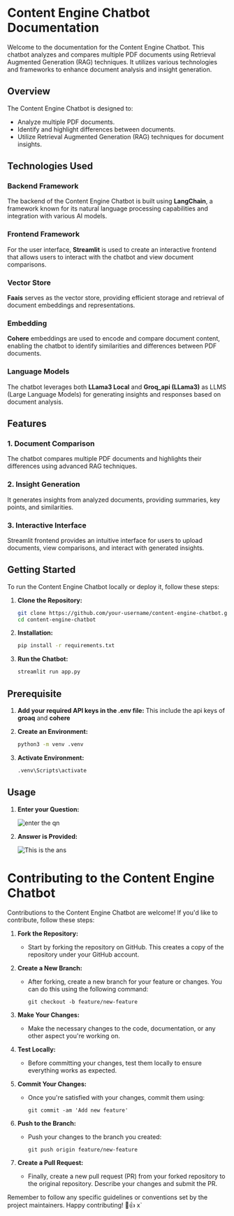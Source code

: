 # Content Engine Chatbot Documentation

Welcome to the documentation for the Content Engine Chatbot. This chatbot analyzes and compares multiple PDF documents using Retrieval Augmented Generation (RAG) techniques. It utilizes various technologies and frameworks to enhance document analysis and insight generation.

## Overview

The Content Engine Chatbot is designed to:

- Analyze multiple PDF documents.
- Identify and highlight differences between documents.
- Utilize Retrieval Augmented Generation (RAG) techniques for document insights.

## Technologies Used

### Backend Framework

The backend of the Content Engine Chatbot is built using **LangChain**, a framework known for its natural language processing capabilities and integration with various AI models.

### Frontend Framework

For the user interface, **Streamlit** is used to create an interactive frontend that allows users to interact with the chatbot and view document comparisons.

### Vector Store

**Faais** serves as the vector store, providing efficient storage and retrieval of document embeddings and representations.

### Embedding

**Cohere** embeddings are used to encode and compare document content, enabling the chatbot to identify similarities and differences between PDF documents.

### Language Models

The chatbot leverages both **LLama3 Local** and **Groq_api (LLama3)** as LLMS (Large Language Models) for generating insights and responses based on document analysis.

## Features

### 1. Document Comparison

The chatbot compares multiple PDF documents and highlights their differences using advanced RAG techniques.

### 2. Insight Generation

It generates insights from analyzed documents, providing summaries, key points, and similarities.

### 3. Interactive Interface

Streamlit frontend provides an intuitive interface for users to upload documents, view comparisons, and interact with generated insights.


## Getting Started

To run the Content Engine Chatbot locally or deploy it, follow these steps:

1. **Clone the Repository:**
   ```bash
   git clone https://github.com/your-username/content-engine-chatbot.git
   cd content-engine-chatbot


2. **Installation:**
   ```bash
   pip install -r requirements.txt

3. **Run the Chatbot:**
   ```bash
   streamlit run app.py


## Prerequisite

1. **Add your required API keys in the .env file:**
This include the api keys of **groaq** and **cohere**


2. **Create an Environment:**
   ```bash
   python3 -m venv .venv


3. **Activate Environment:**
   ```bash
   .venv\Scripts\activate


## Usage

1. **Enter your Question:**

    ![enter the qn](https://github.com/Amrithesh-k/pdf_summarizabe_chatbot/blob/main/images/S1.png?raw=true)

2. **Answer is Provided:**

    ![This is the ans](https://github.com/Amrithesh-k/pdf_summarizabe_chatbot/blob/main/images/demo.png?raw=true)

# Contributing to the Content Engine Chatbot

Contributions to the Content Engine Chatbot are welcome! If you'd like to contribute, follow these steps:

1. **Fork the Repository:**
   - Start by forking the repository on GitHub. This creates a copy of the repository under your GitHub account.

2. **Create a New Branch:**
   - After forking, create a new branch for your feature or changes. You can do this using the following command:
     ```
     git checkout -b feature/new-feature
     ```

3. **Make Your Changes:**
   - Make the necessary changes to the code, documentation, or any other aspect you're working on.

4. **Test Locally:**
   - Before committing your changes, test them locally to ensure everything works as expected.

5. **Commit Your Changes:**
   - Once you're satisfied with your changes, commit them using:
     ```
     git commit -am 'Add new feature'
     ```

6. **Push to the Branch:**
   - Push your changes to the branch you created:
     ```
     git push origin feature/new-feature
     ```

7. **Create a Pull Request:**
   - Finally, create a new pull request (PR) from your forked repository to the original repository. Describe your changes and submit the PR.

Remember to follow any specific guidelines or conventions set by the project maintainers. Happy contributing! 🚀👍
x`
